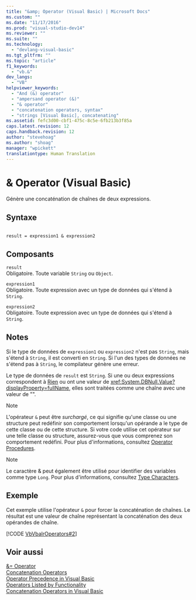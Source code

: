 ```yaml
---
title: "&amp; Operator (Visual Basic) | Microsoft Docs"
ms.custom: ""
ms.date: "11/17/2016"
ms.prod: "visual-studio-dev14"
ms.reviewer: ""
ms.suite: ""
ms.technology: 
  - "devlang-visual-basic"
ms.tgt_pltfrm: ""
ms.topic: "article"
f1_keywords: 
  - "vb.&"
dev_langs: 
  - "VB"
helpviewer_keywords: 
  - "And (&) operator"
  - "ampersand operator (&)"
  - "& operator"
  - "concatenation operators, syntax"
  - "strings [Visual Basic], concatenating"
ms.assetid: fefc3d00-cbf1-475c-8c5e-6fb213b3f85a
caps.latest.revision: 12
caps.handback.revision: 12
author: "stevehoag"
ms.author: "shoag"
manager: "wpickett"
translationtype: Human Translation
---
```

# &amp; Operator (Visual Basic)
Génère une concaténation de chaînes de deux expressions.  
  
## Syntaxe  
  
```  
  
result = expression1 & expression2  
```  
  
## Composants  
 `result`  
 Obligatoire.  Toute variable `String` ou `Object`.  
  
 `expression1`  
 Obligatoire.  Toute expression avec un type de données qui s'étend à `String`.  
  
 `expression2`  
 Obligatoire.  Toute expression avec un type de données qui s'étend à `String`.  
  
## Notes  
 Si le type de données de `expression1` ou `expression2` n'est pas `String`, mais s'étend à `String`, il est converti en `String`.  Si l'un des types de données ne s'étend pas à `String`, le compilateur génère une erreur.  
  
 Le type de données de `result` est `String`.  Si une ou deux expressions correspondent à [Rien](../../../visual-basic/language-reference/nothing.md) ou ont une valeur de <xref:System.DBNull.Value?displayProperty=fullName>, elles sont traitées comme une chaîne avec une valeur de "".  
  
> [!NOTE]
>  L'opérateur `&` peut être *surchargé*, ce qui signifie qu'une classe ou une structure peut redéfinir son comportement lorsqu'un opérande a le type de cette classe ou de cette structure.  Si votre code utilise cet opérateur sur une telle classe ou structure, assurez\-vous que vous comprenez son comportement redéfini.  Pour plus d'informations, consultez [Operator Procedures](../../../visual-basic/programming-guide/language-features/procedures/operator-procedures.md).  
  
> [!NOTE]
>  Le caractère & peut également être utilisé pour identifier des variables comme type `Long`.  Pour plus d'informations, consultez [Type Characters](../../../visual-basic/programming-guide/language-features/data-types/type-characters.md).  
  
## Exemple  
 Cet exemple utilise l'opérateur `&` pour forcer la concaténation de chaînes.  Le résultat est une valeur de chaîne représentant la concaténation des deux opérandes de chaîne.  
  
 [!CODE [VbVbalrOperators#2](../CodeSnippet/VS_Snippets_VBCSharp/VbVbalrOperators#2)]  
  
## Voir aussi  
 [&\= Operator](../../../visual-basic/language-reference/operators/and-assignment-operator.md)   
 [Concatenation Operators](../../../visual-basic/language-reference/operators/concatenation-operators.md)   
 [Operator Precedence in Visual Basic](../../../visual-basic/language-reference/operators/operator-precedence.md)   
 [Operators Listed by Functionality](../../../visual-basic/language-reference/operators/operators-listed-by-functionality.md)   
 [Concatenation Operators in Visual Basic](../../../visual-basic/programming-guide/language-features/operators-and-expressions/concatenation-operators.md)